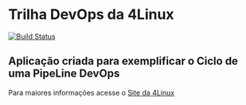 # Trilha DevOps da 4Linux

<!-- Altere a Flag abaixo com sua URL do Travis -->
[![Build Status](https://travis-ci.org/gabyldias/DevOpsLab-HelloWorld.svg?branch=master)](https://travis-ci.org/gabyldias/DevOpsLab-HelloWorld)

## Aplicação criada para exemplificar o Ciclo de uma PipeLine DevOps


Para maiores informações acesse o [Site da 4Linux](https://www.4linux.com.br/cursos/devops)
